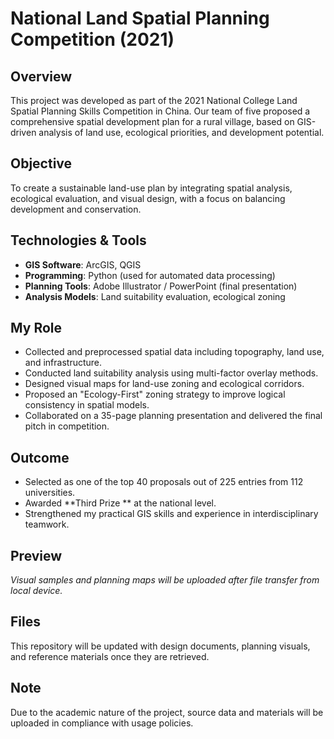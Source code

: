 # National Land Spatial Planning Competition (2021)
##  Overview
This project was developed as part of the 2021 National College Land Spatial Planning Skills Competition in China. Our team of five proposed a comprehensive spatial development plan for a rural village, based on GIS-driven analysis of land use, ecological priorities, and development potential.

##  Objective
To create a sustainable land-use plan by integrating spatial analysis, ecological evaluation, and visual design, with a focus on balancing development and conservation.

##  Technologies & Tools
- **GIS Software**: ArcGIS, QGIS
- **Programming**: Python (used for automated data processing)
- **Planning Tools**: Adobe Illustrator / PowerPoint (final presentation)
- **Analysis Models**: Land suitability evaluation, ecological zoning

##  My Role
- Collected and preprocessed spatial data including topography, land use, and infrastructure.
- Conducted land suitability analysis using multi-factor overlay methods.
- Designed visual maps for land-use zoning and ecological corridors.
- Proposed an "Ecology-First" zoning strategy to improve logical consistency in spatial models.
- Collaborated on a 35-page planning presentation and delivered the final pitch in competition.

##  Outcome
- Selected as one of the top 40 proposals out of 225 entries from 112 universities.
- Awarded **Third Prize ** at the national level.
- Strengthened my practical GIS skills and experience in interdisciplinary teamwork.

##  Preview
*Visual samples and planning maps will be uploaded after file transfer from local device.*

##  Files
This repository will be updated with design documents, planning visuals, and reference materials once they are retrieved.

##  Note
Due to the academic nature of the project, source data and materials will be uploaded in compliance with usage policies.
